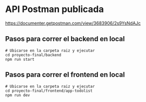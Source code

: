 # API Postman publicada
https://documenter.getpostman.com/view/3683906/2s9YsNdAJc

## Pasos para correr el backend en local
```shell
# Ubicarse en la carpeta raiz y ejecutar
cd proyecto-final/backend
npm run start
```

## Pasos para correr el frontend en local
```shell
# Ubicarse en la carpeta raiz y ejecutar
cd proyecto-final/frontend/app-todolist
npm run dev
```